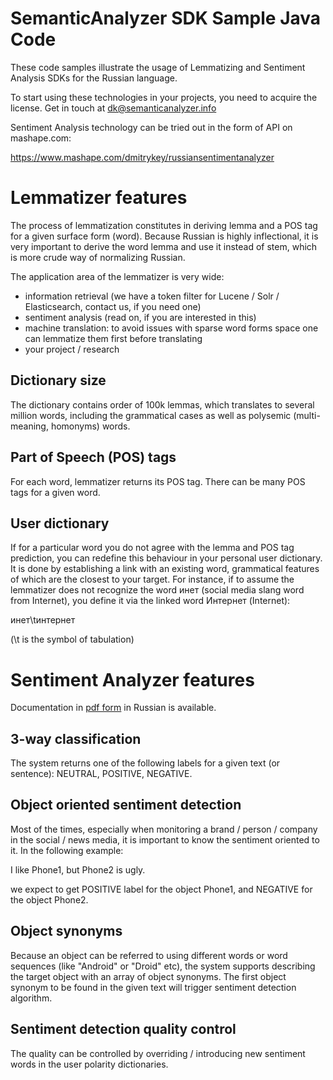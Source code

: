 SemanticAnalyzer SDK Sample Java Code
======================

These code samples illustrate the usage of Lemmatizing and Sentiment Analysis SDKs 
for the Russian language.

To start using these technologies in your projects, you need to acquire the license. Get
in touch at dk@semanticanalyzer.info

Sentiment Analysis technology can be tried out in the form of API on mashape.com:

https://www.mashape.com/dmitrykey/russiansentimentanalyzer

# Lemmatizer features

The process of lemmatization constitutes in deriving lemma and a POS tag for a given surface form (word).
Because Russian is highly inflectional, it is very important to derive the word lemma and use it instead of
stem, which is more crude way of normalizing Russian.

The application area of the lemmatizer is very wide:

* information retrieval (we have a token filter for Lucene / Solr / Elasticsearch, contact us, if you need one)
* sentiment analysis (read on, if you are interested in this)
* machine translation: to avoid issues with sparse word forms space one can lemmatize them first before translating
* your project / research

## Dictionary size
The dictionary contains order of 100k lemmas, which translates to several million words, including
the grammatical cases as well as polysemic (multi-meaning, homonyms) words.

## Part of Speech (POS) tags
For each word, lemmatizer returns its POS tag. There can be many POS tags for a given word.

## User dictionary
If for a particular word you do not agree with the lemma and POS tag prediction, you can redefine this behaviour
in your personal user dictionary. It is done by establishing a link with an existing word, grammatical features
of which are the closest to your target. For instance, if to assume the lemmatizer does not recognize
the word инет (social media slang word from Internet), you define it via the linked word Интернет (Internet):

инет\tинтернет

(\t is the symbol of tabulation)

# Sentiment Analyzer features

Documentation in [pdf form](documentation/sentiment_analysis/russian/SemanticAnalyzer_sentiment_analysis_V2.1.1_Installation_And_Usage_Guide.pdf) in Russian is available.

## 3-way classification
The system returns one of the following labels for a given text (or sentence): NEUTRAL, POSITIVE, NEGATIVE.

## Object oriented sentiment detection
Most of the times, especially when monitoring a brand / person / company in the social / news media, it is
important to know the sentiment oriented to it. In the following example:

I like Phone1, but Phone2 is ugly.

we expect to get POSITIVE label for the object Phone1, and NEGATIVE for the object Phone2.

## Object synonyms
Because an object can be referred to using different words or word sequences (like "Android" or "Droid" etc),
the system supports describing the target object with an array of object synonyms. The first object synonym to be found
in the given text will trigger sentiment detection algorithm.

## Sentiment detection quality control
The quality can be controlled by overriding / introducing new sentiment words in the user polarity dictionaries.
